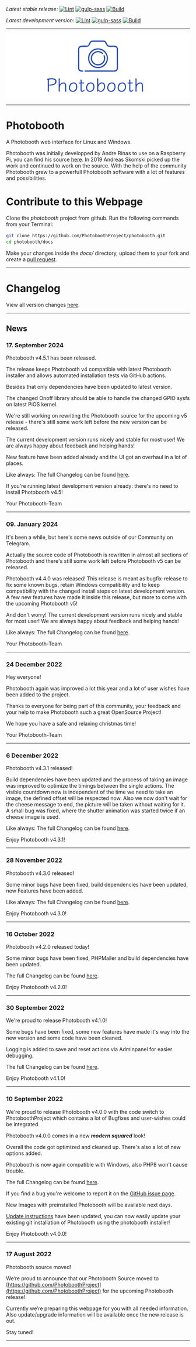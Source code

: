 _Latest stable release:_
[![Lint](https://github.com/PhotoboothProject/photobooth/actions/workflows/lint.yml/badge.svg?branch=stable4)](https://github.com/PhotoboothProject/photobooth/actions/workflows/lint.yml)
[![gulp-sass](https://github.com/PhotoboothProject/photobooth/actions/workflows/gulp_sass.yml/badge.svg?branch=stable4)](https://github.com/PhotoboothProject/photobooth/actions/workflows/gulp_sass.yml)
[![Build](https://github.com/PhotoboothProject/photobooth/actions/workflows/build.yml/badge.svg?branch=stable4)](https://github.com/PhotoboothProject/photobooth/actions/workflows/build.yml)

_Latest development version:_
[![Lint](https://github.com/PhotoboothProject/photobooth/actions/workflows/lint.yml/badge.svg)](https://github.com/PhotoboothProject/photobooth/actions/workflows/lint.yml)
[![gulp-sass](https://github.com/PhotoboothProject/photobooth/actions/workflows/gulp_sass.yml/badge.svg)](https://github.com/PhotoboothProject/photobooth/actions/workflows/gulp_sass.yml)
[![Build](https://github.com/PhotoboothProject/photobooth/actions/workflows/build.yml/badge.svg)](https://github.com/PhotoboothProject/photobooth/actions/workflows/build.yml)

---

![](https://raw.githubusercontent.com/PhotoboothProject/photobooth/dev/resources/img/logo/banner.png)

---

# Photobooth

A Photobooth web interface for Linux and Windows.

Photobooth was initially developped by Andre Rinas to use on a Raspberry Pi, you can find his source [here](https://github.com/andreknieriem/photobooth).
In 2019 Andreas Skomski picked up the work and continued to work on the source.
With the help of the community Photobooth grew to a powerfull Photobooth software with a lot of features and possibilities.


# Contribute to this Webpage

Clone the _photobooth_ project from github. Run the following commands from your Terminal:

```sh
git clone https://github.com/PhotoboothProject/photobooth.git
cd photobooth/docs
```

Make your changes inside the _docs/_ directory, upload them to your fork and create a [pull request](https://github.com/PhotoboothProject/photobooth/pulls).

---

# Changelog

View all version changes [here](changelog.md).

---

## News

### 17. September 2024

Photobooth v4.5.1 has been released.

The release keeps Photobooth v4 compatible with latest Photobooth installer and allows automated installation tests via GitHub actions.

Besides that only dependencies have been updated to latest version.

The changed Onoff library should be able to handle the changed GPIO sysfs on latest PiOS kernel.


We're still working on rewriting the Photobooth source for the upcoming v5 release - there's still some work left before the new version can be released.

The current development version runs nicely and stable for most user! We are always happy about feedback and helping hands!

New feature have been added already and the UI got an overhaul in a lot of places.

Like always: The full Changelog can be found [here](changelog.md).

If you're running latest development version already: there's no need to install Photobooth v4.5!

Your Photobooth-Team

---

### 09. January 2024

It's been a while, but here's some news outside of our Community on Telegram.

Actually the source code of Photobooth is rewritten in almost all sections of Photobooth and there's still some work left before Photobooth v5 can be released.

Photobooth v4.4.0 was released! This release is meant as bugfix-release to fix some known bugs, retain Windows compatibility and to keep compatibility with the changed install steps on latest development version.
A few new features have made it inside this release, but more to come with the upcoming Photobooth v5!

And don't worry! The current development version runs nicely and stable for most user! We are always happy about feedback and helping hands!

Like always: The full Changelog can be found [here](changelog.md).

Your Photobooth-Team

---

### 24 December 2022

Hey everyone!

Photobooth again was improved a lot this year and a lot of user wishes have been added to the project.

Thanks to everyone for being part of this community, your feedback and your help to make Photobooth such a great OpenSource Project!

We hope you have a safe and relaxing christmas time!


Your Photobooth-Team

---

### 6 December 2022

Photobooth v4.3.1 released!

Build dependencies have been updated and the process of taking an image was improved to optimize the timings between the single actions.
The visible countdown now is independent of the time we need to take an image, the defined offset will be respected now.
Also we now don't wait for the cheese message to end, the picture will be taken without waiting for it.
A small bug was fixed, where the shutter animation was started twice if an cheese image is used.

Like always: The full Changelog can be found [here](changelog.md).


Enjoy Photobooth v4.3.1!

---

### 28 November 2022

Photobooth v4.3.0 released!

Some minor bugs have been fixed, build dependencies have been updated, new Features have been added.


Like always: The full Changelog can be found [here](changelog.md).

Enjoy Photobooth v4.3.0!

---

### 16 October 2022

Photobooth v4.2.0 released today!

Some minor bugs have been fixed, PHPMailer and build dependencies have been updated.


The full Changelog can be found [here](changelog.md).

Enjoy Photobooth v4.2.0!

---


### 30 September 2022

We're proud to release Photobooth v4.1.0!

Some bugs have been fixed, some new features have made it's way into the new version and some code have been cleaned.

Logging is added to save and reset actions via Adminpanel for easier debugging.

The full Changelog can be found [here](changelog.md).

Enjoy Photobooth v4.1.0!

---

### 10 September 2022

We're proud to release Photobooth v4.0.0 with the code switch to PhotoboothProject which contains a lot of Bugfixes and user-wishes could be integrated.

Photobooth v4.0.0 comes in a new _**modern squared**_ look!

Overall the code got optimized and cleaned up. There's also a lot of new options added.

Photobooth is now again compatible with Windows, also PHP8 won't cause trouble.

The full Changelog can be found [here](changelog.md).

If you find a bug you're welcome to report it on the [GitHub issue page](https://github.com/PhotoboothProject/photobooth/issues).

New Images with preinstalled Photobooth will be available next days.

[Update instructions](update/index.md) have been updated, you can now easily update your existing git installation of Photobooth using the photobooth installer!

Enjoy Photobooth v4.0.0!

---

### 17 August 2022

Photobooth source moved!

We’re proud to announce that our Photobooth Source moved to [https://github.com/PhotoboothProject](https://github.com/PhotoboothProject) for the upcoming Photobooth release!

Currently we’re preparing this webpage for you with all needed information. Also update/upgrade information will be available once the new release is out.

Stay tuned!

---

